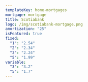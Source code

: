```yaml
---
templateKey: home-mortgages
mortgage: mortgage
title: Scotiabank
logo: /img/scotiabank-mortgage.png
amortization: "25"
isFeatured: true
fixed:
  "1": "2.54"
  "2": "2.34"
  "3": "2.24"
  "5": "1.99"
variable:
  "3": "3.2"
  "5": "1.7"
---
```

